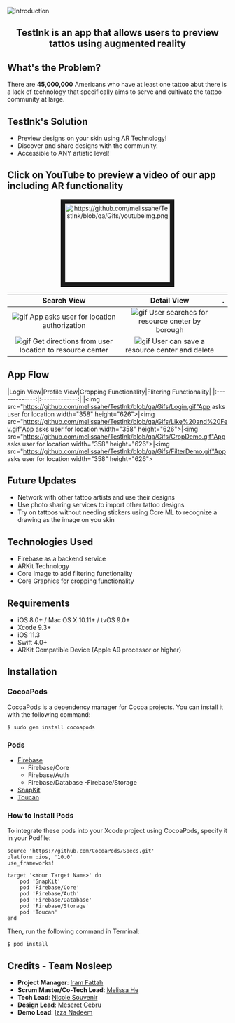 ![Introduction](https://github.com/melissahe/TestInk/blob/qa/Gifs/Screen%20Shot%202018-04-06%20at%201.27.36%20PM.png)


## <p align="center"> TestInk is an app that allows users to preview tattos using augmented reality
</p>

## What's the Problem?
There are **45,000,000** Americans who have at least one tattoo abut there is a lack of technology that specifically aims to serve and cultivate the tattoo community at large.

## TestInk's Solution
- Preview designs on your skin using AR Technology!
- Discover and share designs with the community.
- Accessible to ANY artistic level!

## Click on YouTube to preview a video of our app including AR functionality
<p align="center">
<a href="http://www.youtube.com/watch?feature=player_embedded&v=YOUTUBE_VIDEO_ID_HERE
" target="_blank"><img src="https://github.com/melissahe/TestInk/blob/qa/Gifs/youtubeImg.png" 
alt="https://github.com/melissahe/TestInk/blob/qa/Gifs/youtubeImg.png" width="240" height="180" border="10" /></a>
</p>

Search View| Detail View | .
:---: | :---: | :---:
![gif](https://github.com/ncsouvenir/OneStopShop/blob/master/Gifs/launchAndLocationAuth.gif) App asks user for location authorization | ![gif](https://github.com/ncsouvenir/OneStopShop/blob/master/Gifs/searchByBorough.gif) User searches for resource cneter by borough | 
![gif](https://github.com/ncsouvenir/OneStopShop/blob/master/Gifs/getDirections.gif) Get directions from user location to resource center | ![gif](https://github.com/ncsouvenir/OneStopShop/blob/master/Gifs/saveAndDelete.gif) User can save a resource center and delete | |

## App Flow
|Login View|Profile View|Cropping Functionality|Flitering Functionality|
|:-------------:|:-------------:|
|<img src="https://github.com/melissahe/TestInk/blob/qa/Gifs/Login.gif"App asks user for location width="358" height="626">|<img src="https://github.com/melissahe/TestInk/blob/qa/Gifs/Like%20and%20Fev.gif"App asks user for location width="358" height="626">|<img src="https://github.com/melissahe/TestInk/blob/qa/Gifs/CropDemo.gif"App asks user for location width="358" height="626">|<img src="https://github.com/melissahe/TestInk/blob/qa/Gifs/FilterDemo.gif"App asks user for location width="358" height="626">

## Future Updates
- Network with other tattoo artists and use their designs
- Use photo sharing services to import other tattoo designs
- Try on tattoos without needing stickers using Core ML to recognize a drawing as the image on you skin

## Technologies Used
- Firebase as a backend service
- ARKit Technology
- Core Image to add filtering functionality
- Core Graphics for cropping functionality


## Requirements
- iOS 8.0+ / Mac OS X 10.11+ / tvOS 9.0+
- Xcode 9.3+
- iOS 11.3
- Swift 4.0+
- ARKit Compatible Device (Apple A9 processor or higher)

## Installation

### CocoaPods
CocoaPods is a dependency manager for Cocoa projects. You can install it with the following command:

`$ sudo gem install cocoapods`

### Pods
- [Firebase](https://firebase.google.com)
  - Firebase/Core
  - Firebase/Auth
  - Firebase/Database
  -Firebase/Storage
- [SnapKit](http://snapkit.io/docs)
- [Toucan](https://github.com/gavinbunney/Toucan)

### How to Install Pods
To integrate these pods into your Xcode project using CocoaPods, specify it in your Podfile:
```
source 'https://github.com/CocoaPods/Specs.git'
platform :ios, '10.0'
use_frameworks!

target '<Your Target Name>' do
    pod 'SnapKit'
    pod 'Firebase/Core'
    pod 'Firebase/Auth'
    pod 'Firebase/Database'
    pod 'Firebase/Storage'
    pod 'Toucan'
end
```

Then, run the following command in Terminal:

`$ pod install`

## Credits - Team Nosleep
- **Project Manager**: [Iram Fattah](https://github.com/ifattah94/)
- **Scrum Master/Co-Tech Lead**: [Melissa He](https://github.com/melissahe/)
- **Tech Lead**: [Nicole Souvenir](https://github.com/ncsouvenir/)
- **Design Lead**: [Meseret Gebru](https://github.com/meseretgebru/)
- **Demo Lead**: [Izza Nadeem](https://github.com/izzanadeem/)
